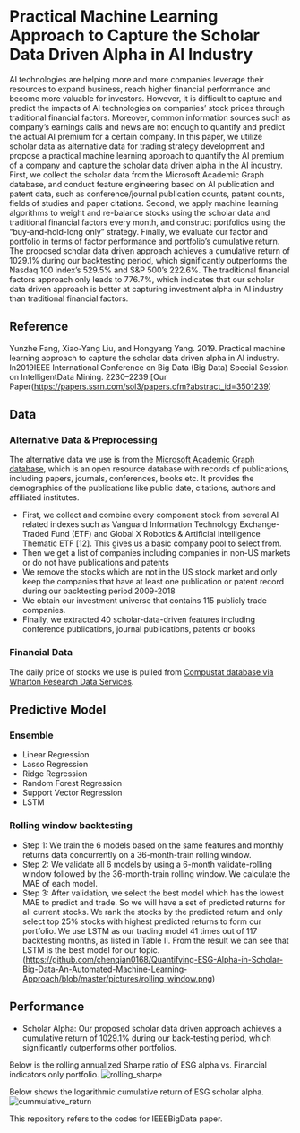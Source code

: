 # Practical Machine Learning Approach to Capture the Scholar Data Driven Alpha in AI Industry

AI technologies are helping more and more companies leverage their resources to expand business, reach higher
financial performance and become more valuable for investors.
However, it is difficult to capture and predict the impacts of
AI technologies on companies’ stock prices through traditional
financial factors. Moreover, common information sources such as
company’s earnings calls and news are not enough to quantify
and predict the actual AI premium for a certain company. In
this paper, we utilize scholar data as alternative data for trading
strategy development and propose a practical machine learning
approach to quantify the AI premium of a company and capture
the scholar data driven alpha in the AI industry. First, we collect
the scholar data from the Microsoft Academic Graph database,
and conduct feature engineering based on AI publication and
patent data, such as conference/journal publication counts, patent
counts, fields of studies and paper citations. Second, we apply
machine learning algorithms to weight and re-balance stocks
using the scholar data and traditional financial factors every
month, and construct portfolios using the “buy-and-hold-long
only” strategy. Finally, we evaluate our factor and portfolio in
terms of factor performance and portfolio’s cumulative return.
The proposed scholar data driven approach achieves a cumulative
return of 1029.1% during our backtesting period, which significantly outperforms the Nasdaq 100 index’s 529.5% and S&P
500’s 222.6%. The traditional financial factors approach only
leads to 776.7%, which indicates that our scholar data driven
approach is better at capturing investment alpha in AI industry
than traditional financial factors.

## Reference
Yunzhe Fang, Xiao-Yang Liu, and Hongyang Yang. 2019.   Practical machine learning approach to capture the scholar data driven alpha in AI industry. In2019IEEE International Conference on Big Data (Big Data) Special Session on IntelligentData Mining. 2230–2239
[Our Paper(https://papers.ssrn.com/sol3/papers.cfm?abstract_id=3501239)
## Data

### Alternative Data & Preprocessing

The alternative data we use is from the [Microsoft Academic Graph database](https://www.microsoft.com/en-us/research/project/microsoft-academic-graph/), which is an open resource database with records of publications, including papers, journals, conferences, books etc. It provides the demographics of the publications like public date, citations, authors and affiliated institutes. 

* First, we collect and combine every component stock from several AI related indexes such as Vanguard Information Technology Exchange-Traded Fund (ETF) and Global X Robotics & Artificial Intelligence Thematic ETF [12]. This gives us a basic company pool to select from.
* Then we get a list of companies including companies in non-US markets or do not have publications and patents
* We remove the stocks which are not in the US stock market and only keep the companies that have at least one publication or patent record during our backtesting period 2009-2018
* We obtain our investment universe that contains 115 publicly trade companies.
* Finally, we extracted 40 scholar-data-driven features including conference publications, journal publications, patents or books

### Financial Data

The daily price of stocks we use is pulled from [Compustat database via Wharton Research Data Services](https://wrds-web.wharton.upenn.edu/wrds/ds/compd/fundq).

## Predictive Model

### Ensemble

* Linear Regression
* Lasso Regression
* Ridge Regression
* Random Forest Regression
* Support Vector Regression
* LSTM

### Rolling window backtesting

* Step 1: We train the 6 models based on the same features and monthly returns data concurrently on a 36-month-train rolling window.
* Step 2: We validate all 6 models by using a 6-month validate-rolling window followed by the 36-month-train rolling window. We calculate the MAE of each model.
* Step 3: After validation, we select the best model which has the lowest MAE to predict and trade. So we will have a set of predicted returns for all current stocks. We rank the stocks by the predicted return and only select top 25% stocks with highest predicted returns to form our portfolio. We use LSTM as our trading model 41 times out of 117 backtesting months, as listed in Table II. From the result we can see that LSTM is the best model for our topic. (https://github.com/chenqian0168/Quantifying-ESG-Alpha-in-Scholar-Big-Data-An-Automated-Machine-Learning-Approach/blob/master/pictures/rolling_window.png)

## Performance

* Scholar Alpha: Our proposed scholar data driven approach achieves a cumulative return of 1029.1% during our back-testing period, which significantly outperforms other portfolios.

Below is the rolling annualized Sharpe ratio of ESG alpha vs. Financial indicators only portfolio.
![rolling_sharpe](https://github.com/chenqian0168/Quantifying-ESG-Alpha-in-Scholar-Big-Data-An-Automated-Machine-Learning-Approach/blob/master/pictures/rolling_sharpe.png)

Below shows the logarithmic cumulative return of ESG scholar alpha.
![cummulative_return](https://github.com/chenqian0168/Quantifying-ESG-Alpha-in-Scholar-Big-Data-An-Automated-Machine-Learning-Approach/blob/master/pictures/cumulative_return.png)



This repository refers to the codes for IEEEBigData paper.

